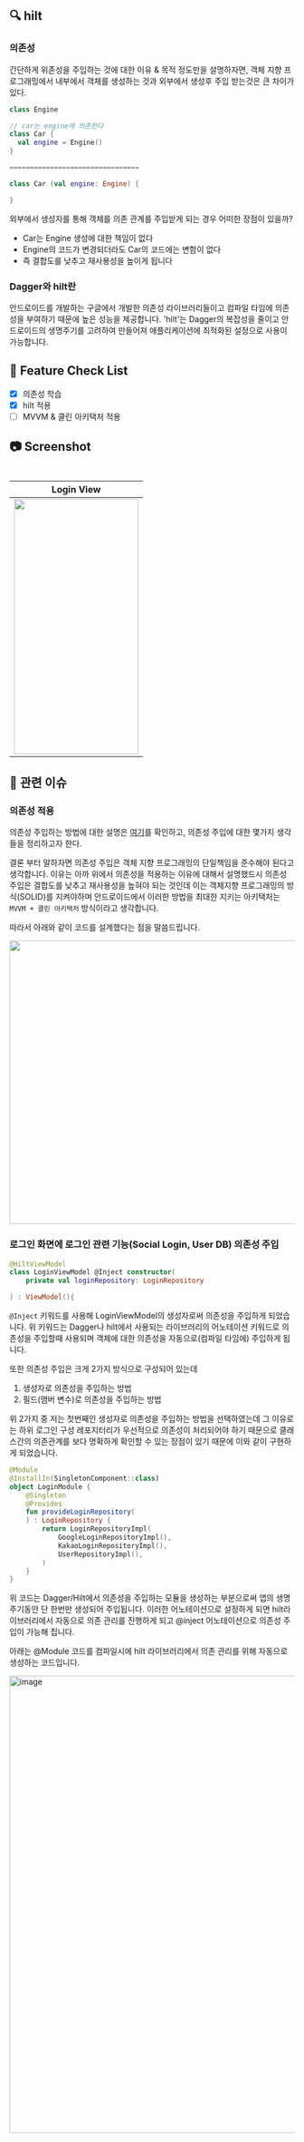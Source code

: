 ## 🔍 hilt

### 의존성
간단하게 위존성을 주입하는 것에 대한 이유 & 목적 정도만을 설명하자면, 객체 지향 프로그래밍에서 내부에서 객체를 생성하는 것과 외부에서 생성후 주입 받는것은 큰 차이가 있다.

```kotlin
class Engine

// car는 engine에 의존한다
class Car {
  val engine = Engine()
}

================================

class Car (val engine: Engine) {

}

```

외부에서 생성자를 통해 객체를 의존 관계를 주입받게 되는 경우 어떠한 장점이 있을까?

- Car는 Engine 생성에 대한 책임이 없다
- Engine의 코드가 변경되더라도 Car의 코드에는 변함이 없다
- 즉 결합도를 낮추고 재사용성을 높이게 됩니다

### Dagger와 hilt란
안드로이드를 개발하는 구글에서 개발한 의존성 라이브러리들이고 컴파일 타임에 의존성을 부여하기 때문에 높은 성능을 제공합니다.
'hilt'는 Dagger의 복잡성을 줄이고 안드로이드의 생명주기를 고려하여 만들어져 애플리케이션에 최적화된 설정으로 사용이 가능합니다.


## 📝 Feature Check List
  - [x] 의존성 학습
  - [x] hilt 적용
  - [ ] MVVM & 클린 아키택처 적용

## 📷 Screenshot

<h1 align="center">

|   Login View    |
| :-------------: |
| <img src="https://github.com/user-attachments/assets/c884c4fe-fb5a-4b2d-b0d6-9a1ef62251b1" width="220" height="450"/> |

</h1>

## 📮 관련 이슈
### 의존성 적용

의존성 주입하는 방법에 대한 설명은 [여기](https://developer.android.com/training/dependency-injection/hilt-android?hl=ko)를 확인하고, 의존성 주입에 대한 몇가지 생각들을 정리하고자 한다.

결론 부터 말하자면 의존성 주입은 객체 지향 프로그래밍의 단일책임을 준수해야 된다고 생각합니다. 
이유는 아까 위에서 의존성을 적용하는 이유에 대해서 설명했드시 의존성 주입은 결합도를 낮추고 재사용성을 높혀야 되는 것인데 이는 객체지향 프로그래밍의 방식(SOLID)를 지켜야하며 안드로이드에서 이러한 방법을 최대한 지키는 아키택처는 `MVVM + 클린 아키택처` 방식이라고 생각합니다.

따라서 아래와 같이 코드를 설계했다는 점을 말씀드립니다.

<img src="https://github.com/user-attachments/assets/9b53a14a-1254-4451-864f-17be8880c62b" width="900" height="500"/>

### 로그인 화면에 로그인 관련 기능(Social Login, User DB) 의존성 주입

``` kotlin
@HiltViewModel
class LoginViewModel @Inject constructor(
    private val loginRepository: LoginRepository

) : ViewModel(){
```

`@Inject` 키워드를 사용해 LoginViewModel의 생성자로써 의존성을 주입하게 되었습니다.
위 키워드는 Dagger나 hilt에서 사용되는 라이브러리의 어노테이션 키워드로 의존성을 주입할때 사용되며 객체에 대한 의존성을 자동으로(컴파일 타임에) 주입하게 됩니다.

또한 의존성 주입은 크게 2가지 방식으로 구성되어 있는데 
1. 생성자로 의존성을 주입하는 방법
2. 필드(맴버 변수)로 의존성을 주입하는 방법

위 2가지 중 저는 첫번째인 생성자로 의존성을 주입하는 방법을 선택하였는데 그 이유로는 하위 로그인 구성 레포지터리가 우선적으로 의존성이 처리되어야 하기 때문으로 클래스간의 의존관계를 보다 명확하게 확인할 수 있는 장점이 있기 때문에 이와 같이 구현하게 되었습니다.

```kotlin
@Module
@InstallIn(SingletonComponent::class)
object LoginModule {
    @Singleton
    @Provides
    fun provideLoginRepository(
    ) : LoginRepository {
        return LoginRepositoryImpl(
            GoogleLoginRepositoryImpl(),
            KakaoLoginRepositoryImpl(),
            UserRepositoryImpl(),
        )
    }
}
```

위 코드는 Dagger/Hilt에서 의존성을 주입하는 모듈을 생성하는 부분으로써 앱의 생명주기동안 단 한번만 생성되어 주입됩니다.
이러한 어노테이션으로 설정하게 되면 hilt라이브러리에서 자동으로 의존 관리를 진행하게 되고 @inject 어노테이션으로 의존성 주입이 가능해 집니다.

아래는 @Module 코드를 컴파일시에 hilt 라이브러리에서 의존 관리를 위해 자동으로 생성하는 코드입니다.

<img width="807" alt="image" src="https://github.com/user-attachments/assets/2c0aec0a-c173-44e9-a8a0-7afc9f61ead2">




